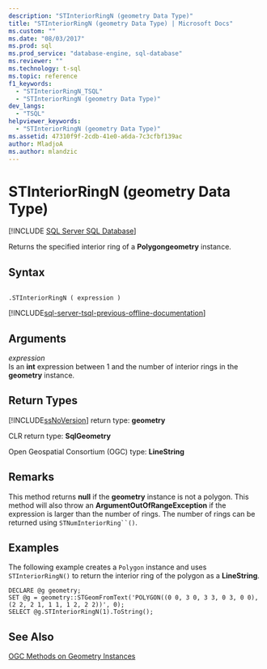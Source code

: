 ```yaml
---
description: "STInteriorRingN (geometry Data Type)"
title: "STInteriorRingN (geometry Data Type) | Microsoft Docs"
ms.custom: ""
ms.date: "08/03/2017"
ms.prod: sql
ms.prod_service: "database-engine, sql-database"
ms.reviewer: ""
ms.technology: t-sql
ms.topic: reference
f1_keywords: 
  - "STInteriorRingN_TSQL"
  - "STInteriorRingN (geometry Data Type)"
dev_langs: 
  - "TSQL"
helpviewer_keywords: 
  - "STInteriorRingN (geometry Data Type)"
ms.assetid: 47310f9f-2cdb-41e0-a6da-7c3cfbf139ac
author: MladjoA
ms.author: mlandzic 
---
```

# STInteriorRingN (geometry Data Type)
[!INCLUDE [SQL Server SQL Database](../../includes/applies-to-version/sql-asdb.md)]

Returns the specified interior ring of a **Polygongeometry** instance.
  
## Syntax  
  
```  
  
.STInteriorRingN ( expression )  
```  
  
[!INCLUDE[sql-server-tsql-previous-offline-documentation](../../includes/sql-server-tsql-previous-offline-documentation.md)]

## Arguments
 *expression*  
 Is an **int** expression between 1 and the number of interior rings in the **geometry** instance.  
  
## Return Types  
 [!INCLUDE[ssNoVersion](../../includes/ssnoversion-md.md)] return type: **geometry**  
  
 CLR return type: **SqlGeometry**  
  
 Open Geospatial Consortium (OGC) type: **LineString**  
  
## Remarks  
 This method returns **null** if the **geometry** instance is not a polygon. This method will also throw an **ArgumentOutOfRangeException** if the expression is larger than the number of rings. The number of rings can be returned using `STNumInteriorRing``()`.  
  
## Examples  
 The following example creates a `Polygon` instance and uses `STInteriorRingN()` to return the interior ring of the polygon as a **LineString**.  
  
```  
DECLARE @g geometry;  
SET @g = geometry::STGeomFromText('POLYGON((0 0, 3 0, 3 3, 0 3, 0 0),(2 2, 2 1, 1 1, 1 2, 2 2))', 0);  
SELECT @g.STInteriorRingN(1).ToString();  
```  
  
## See Also  
 [OGC Methods on Geometry Instances](../../t-sql/spatial-geometry/ogc-methods-on-geometry-instances.md)  
  
  

